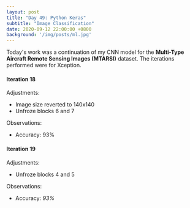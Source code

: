 ```yaml
---
layout: post
title: "Day 49: Python Keras"
subtitle: "Image Classification"
date: 2020-09-12 22:00:00 +0800
background: '/img/posts/ml.jpg'
---
```


Today's work was a continuation of my CNN model for the **Multi-Type Aircraft Remote Sensing Images (MTARSI)** dataset. The iterations performed were for Xception.

#### Iteration 18
Adjustments:
* Image size reverted to 140x140
* Unfroze blocks 6 and 7

Observations:
* Accuracy: 93%

#### Iteration 19
Adjustments:
* Unfroze blocks 4 and 5

Observations:
* Accuracy: *93%*